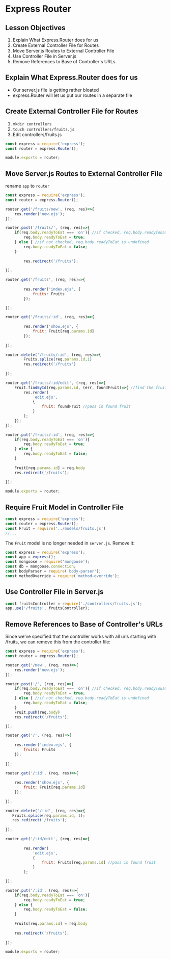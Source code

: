 # Express Router

## Lesson Objectives

1. Explain What Express.Router does for us
1. Create External Controller File for Routes
1. Move Server.js Routes to External Controller File
1. Use Controller File in Server.js
1. Remove References to Base of Controller's URLs

## Explain What Express.Router does for us

- Our server.js file is getting rather bloated
- express.Router will let us put our routes in a separate file

## Create External Controller File for Routes

1. `mkdir controllers`
1. `touch controllers/fruits.js`
1. Edit controllers/fruits.js

```javascript
const express = require('express');
const router = express.Router();

module.exports = router;
```

## Move Server.js Routes to External Controller File

rename `app` to `router`

```javascript
const express = require('express');
const router = express.Router();

router.get('/fruits/new', (req, res)=>{
    res.render('new.ejs');
});

router.post('/fruits/', (req, res)=>{
    if(req.body.readyToEat === 'on'){ //if checked, req.body.readyToEat is set to 'on'
        req.body.readyToEat = true;
    } else { //if not checked, req.body.readyToEat is undefined
        req.body.readyToEat = false;
    }
   
        res.redirect('/fruits');
   
});

router.get('/fruits', (req, res)=>{
    
        res.render('index.ejs', {
            fruits: Fruits
        });

});

router.get('/fruits/:id', (req, res)=>{
   
        res.render('show.ejs', {
            fruit: Fruit[req.params.id]
        });
   
});

router.delete('/fruits/:id', (req, res)=>{
        Fruits.splice(req.params.id,1)
        res.redirect('/fruits')
 
});

router.get('/fruits/:id/edit', (req, res)=>{
    Fruit.findById(req.params.id, (err, foundFruit)=>{ //find the fruit
        res.render(
    		'edit.ejs',
    		{
    			fruit: foundFruit //pass in found fruit
    		}
    	);
    });
});

router.put('/fruits/:id', (req, res)=>{
    if(req.body.readyToEat === 'on'){
        req.body.readyToEat = true;
    } else {
        req.body.readyToEat = false;
    }
    
    Fruit[req.params.id] = req.body
    res.redirect('/fruits');
 
});

module.exports = router;
```

## Require Fruit Model in Controller File

```javascript
const express = require('express');
const router = express.Router();
const Fruit = require('../models/fruits.js')
//...
```

The `Fruit` model is no longer needed in `server.js`.  Remove it:

```javascript
const express = require('express');
const app = express();
const mongoose = require('mongoose');
const db = mongoose.connection;
const bodyParser = require('body-parser');
const methodOverride = require('method-override');
```

## Use Controller File in Server.js

```javascript
const fruitsController = require('./controllers/fruits.js');
app.use('/fruits', fruitsController);
```

## Remove References to Base of Controller's URLs

Since we've specified that the controller works with all urls starting with /fruits, we can remove this from the controller file:

```javascript
const express = require('express');
const router = express.Router();

router.get('/new', (req, res)=>{
    res.render('new.ejs');
});

router.post('/', (req, res)=>{
    if(req.body.readyToEat === 'on'){ //if checked, req.body.readyToEat is set to 'on'
        req.body.readyToEat = true;
    } else { //if not checked, req.body.readyToEat is undefined
        req.body.readyToEat = false;
    }
    Fruit.push(req.body)
    res.redirect('/fruits');

});

router.get('/', (req, res)=>{
    
    res.render('index.ejs', {
        fruits: Fruits
    });
  
});

router.get('/:id', (req, res)=>{
    
    res.render('show.ejs', {
        fruit: Fruit[req.params.id]
    });
   
});

router.delete('/:id', (req, res)=>{
   Fruits.splice(req.params.id, 1);
   res.redirect('/fruits');
  
});

router.get('/:id/edit', (req, res)=>{
   
        res.render(
    		'edit.ejs',
    		{
    			fruit: Fruits[req.params.id] //pass in found fruit
    		}
    	);

});

router.put('/:id', (req, res)=>{
    if(req.body.readyToEat === 'on'){
        req.body.readyToEat = true;
    } else {
        req.body.readyToEat = false;
    }
    
    Fruits[req.params.id] = req.body
    
    res.redirect('/fruits');
 
});

module.exports = router;
```

